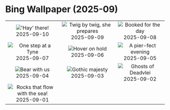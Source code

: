 # Bing Wallpaper (2025-09)

|  |  |  |
|:---:|:---:|:---:|
| ![](https://www.bing.com/th?id=OHR.YorkshireHay_EN-GB0990690457_400x240.jpg "'Hay' there!") 2025-09-10 | ![](https://www.bing.com/th?id=OHR.SwissSquirrel_EN-GB9077607879_400x240.jpg "Twig by twig, she prepares") 2025-09-09 | ![](https://www.bing.com/th?id=OHR.OrchardLibrary_EN-GB8853232632_400x240.jpg "Booked for the day") 2025-09-08 |
| ![](https://www.bing.com/th?id=OHR.GreatNorthRun2025_EN-GB8681982473_400x240.jpg "One step at a Tyne") 2025-09-07 | ![](https://www.bing.com/th?id=OHR.RufousHummer_EN-GB7919839531_400x240.jpg "Hover on hold") 2025-09-06 | ![](https://www.bing.com/th?id=OHR.SunsetPier_EN-GB2472786230_400x240.jpg "A pier-fect evening") 2025-09-05 |
| ![](https://www.bing.com/th?id=OHR.WrestlingBears_EN-GB3380146887_400x240.jpg "Bear with us") 2025-09-04 | ![](https://www.bing.com/th?id=OHR.SaintBarbaras_EN-GB0842695883_400x240.jpg "Gothic majesty") 2025-09-03 | ![](https://www.bing.com/th?id=OHR.DeadvleiTrees_EN-GB0679166785_400x240.jpg "Ghosts of Deadvlei") 2025-09-02 |
| ![](https://www.bing.com/th?id=OHR.GipuzcoaSummer_EN-GB2818544324_400x240.jpg "Rocks that flow with the sea!") 2025-09-01 |  |  |
